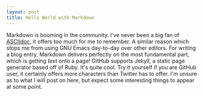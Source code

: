 ```yaml
---
layout: post
title: Hello World with Markdown
---
```


Markdown is booming in the community. I've never been a big fan of [ASCIIdoc](https://en.wikipedia.org/wiki/AsciiDoc), 
it offers too much for me to remember. A similar reason which stops me from using GNU Emacs day-to-day over other editors.
For writing a blog entry, Markdown delivers perfectly on the most fundamental part, which is getting _text_ onto a page!
GitHub supports Jekyll, a static page generator based off of Ruby. It's quite cool. 
Try it yourself if you are GitHub user, it certainly offers more characters than Twitter has to offer. 
I'm unsure as to what I will post on here, but expect some interesting things to appear at some point. 
